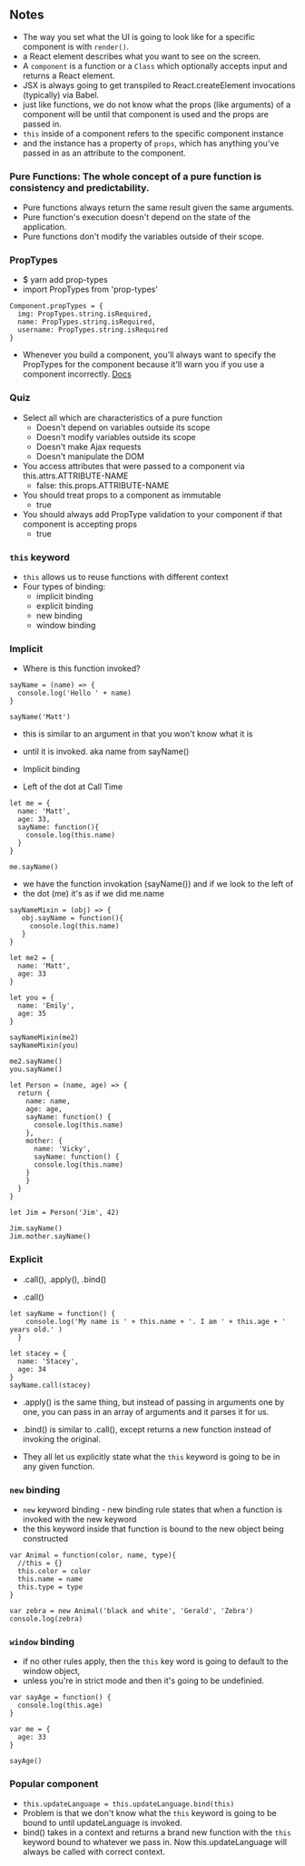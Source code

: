 ## Notes
- The way you set what the UI is going to look like for a specific component is
with `render()`.
- a React element describes what you want to see on the screen.
- A `component` is a function or a `Class` which optionally accepts input and
returns a React element.
- JSX is always going to get transpiled to React.createElement invocations
(typically) via Babel.
- just like functions, we do not know what the props (like arguments) of a component
will be until that component is used and the props are passed in.
- `this` inside of a component refers to the specific component instance
- and the instance has a property of `props`, which has anything you've passed in
as an attribute to the component.

### Pure Functions: The whole concept of a pure function is consistency and predictability.
  - Pure functions always return the same result given the same arguments.
  - Pure function's execution doesn't depend on the state of the application.
  - Pure functions don't modify the variables outside of their scope.

### PropTypes
- $ yarn add prop-types
- import PropTypes from 'prop-types'
```
Component.propTypes = {
  img: PropTypes.string.isRequired,
  name: PropTypes.string.isRequired,
  username: PropTypes.string.isRequired
}
```
- Whenever you build a component, you'll always want to specify the PropTypes for
the component because it'll warn you if you use a component incorrectly.
[Docs](https://facebook.github.io/react/docs/components-and-props.html)

### Quiz
  - Select all which are characteristics of a pure function
    - Doesn't depend on variables outside its scope
    - Doesn't modify variables outside its scope
    - Doesn't make Ajax requests
    - Doesn't manipulate the DOM
  - You access attributes that were passed to a component via this.attrs.ATTRIBUTE-NAME
    - false: this.props.ATTRIBUTE-NAME
  - You should treat props to a component as immutable
    - true
  - You should always add PropType validation to your component if that component is accepting props
    - true
### `this` keyword
- `this` allows us to reuse functions with different context
- Four types of binding:
  - implicit binding
  - explicit binding
  - new binding
  - window binding

### Implicit
- Where is this function invoked?

```
sayName = (name) => {
  console.log('Hello ' + name)
}

sayName('Matt')
```


- this is similar to an argument in that you won't know what it is
- until it is invoked. aka name from sayName()

- Implicit binding
- Left of the dot at Call Time

```
let me = {
  name: 'Matt',
  age: 33,
  sayName: function(){
    console.log(this.name)
  }
}

me.sayName()
```
- we have the function invokation (sayName()) and if we look to the left of
- the dot (me) it's as if we did me.name

```
sayNameMixin = (obj) => {
   obj.sayName = function(){
     console.log(this.name)
   }
}

let me2 = {
  name: 'Matt',
  age: 33
}

let you = {
  name: 'Emily',
  age: 35
}

sayNameMixin(me2)
sayNameMixin(you)

me2.sayName()
you.sayName()

let Person = (name, age) => {
  return {
    name: name,
    age: age,
    sayName: function() {
      console.log(this.name)
    },
    mother: {
      name: 'Vicky',
      sayName: function() {
      console.log(this.name)
    }
    }
  }
}

let Jim = Person('Jim', 42)

Jim.sayName()
Jim.mother.sayName()
```
### Explicit
- .call(), .apply(), .bind()

- .call()
```
let sayName = function() {
    console.log('My name is ' + this.name + '. I am ' + this.age + ' years old.' )
  }

let stacey = {
  name: 'Stacey',
  age: 34
}
sayName.call(stacey)
```
- .apply() is the same thing, but instead of passing in arguments one by one,
you can pass in an array of arguments and it parses it for us.

- .bind() is similar to .call(), except returns a new function instead of invoking
the original.

- They all let us explicitly state what the `this` keyword is going to be in any
given function.

### `new` binding
- `new` keyword binding - new binding rule states that when a function is invoked with the new keyword
- the this keyword inside that function is bound to the new object being constructed

```
var Animal = function(color, name, type){
  //this = {}
  this.color = color
  this.name = name
  this.type = type
}

var zebra = new Animal('black and white', 'Gerald', 'Zebra')
console.log(zebra)
```

### `window` binding
- if no other rules apply, then the `this` key word is going to default to the window object,
- unless you're in strict mode and then it's going to be undefinied.

```
var sayAge = function() {
  console.log(this.age)
}

var me = {
  age: 33
}

sayAge()
```

### Popular component
- `this.updateLanguage = this.updateLanguage.bind(this)`
- Problem is that we don't know what the `this` keyword is going to be bound to
until updateLanguage is invoked.
- bind() takes in a context and returns a brand new function with the `this` keyword
bound to whatever we pass in. Now this.updateLanguage will always be called with
correct context.
